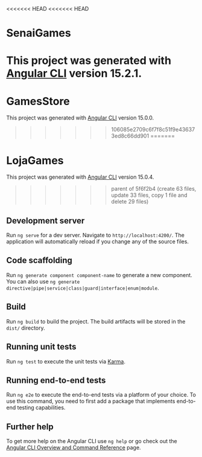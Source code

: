 <<<<<<< HEAD
<<<<<<< HEAD
# SenaiGames

This project was generated with [Angular CLI](https://github.com/angular/angular-cli) version 15.2.1.
=======
# GamesStore

This project was generated with [Angular CLI](https://github.com/angular/angular-cli) version 15.0.0.
>>>>>>> 106085e2709c6f7f8c51f9e436373ed8c66dd901
=======
# LojaGames

This project was generated with [Angular CLI](https://github.com/angular/angular-cli) version 15.0.4.
>>>>>>> parent of 5f6f2b4 (create 63 files, update 33 files, copy 1 file and delete 29 files)

## Development server

Run `ng serve` for a dev server. Navigate to `http://localhost:4200/`. The application will automatically reload if you change any of the source files.

## Code scaffolding

Run `ng generate component component-name` to generate a new component. You can also use `ng generate directive|pipe|service|class|guard|interface|enum|module`.

## Build

Run `ng build` to build the project. The build artifacts will be stored in the `dist/` directory.

## Running unit tests

Run `ng test` to execute the unit tests via [Karma](https://karma-runner.github.io).

## Running end-to-end tests

Run `ng e2e` to execute the end-to-end tests via a platform of your choice. To use this command, you need to first add a package that implements end-to-end testing capabilities.

## Further help

To get more help on the Angular CLI use `ng help` or go check out the [Angular CLI Overview and Command Reference](https://angular.io/cli) page.
